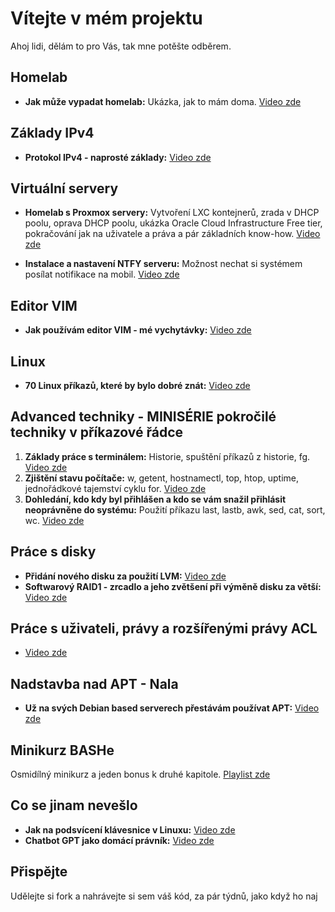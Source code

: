 # Vítejte v mém projektu

Ahoj lidi, dělám to pro Vás, tak mne potěšte odběrem.

## Homelab

- **Jak může vypadat homelab:** Ukázka, jak to mám doma. [Video zde](https://youtu.be/GHJMDWKpiOU)

## Základy IPv4

- **Protokol IPv4 - naprosté základy:** [Video zde](https://youtu.be/5cJ1mnz3e8w)

## Virtuální servery

- **Homelab s Proxmox servery:** Vytvoření LXC kontejnerů, zrada v DHCP poolu, oprava DHCP poolu, ukázka Oracle Cloud Infrastructure Free tier, pokračování jak na uživatele a práva a pár základních know-how. [Video zde](https://youtu.be/71pNQ0A-0TA)

- **Instalace a nastavení NTFY serveru:** Možnost nechat si systémem posílat notifikace na mobil. [Video zde](https://youtu.be/d7TBVrYz8UY)

## Editor VIM

- **Jak používám editor VIM - mé vychytávky:** [Video zde](https://youtu.be/H5KlttrH86U)

## Linux

- **70 Linux příkazů, které by bylo dobré znát:** [Video zde](https://youtu.be/rhW2mJ-GB2U)

## Advanced techniky - MINISÉRIE pokročilé techniky v příkazové řádce

1. **Základy práce s terminálem:** Historie, spuštění příkazů z historie, fg. [Video zde](https://youtu.be/GHP0OTiObH4)
2. **Zjištění stavu počítače:** w, getent, hostnamectl, top, htop, uptime, jednořádkové tajemství cyklu for. [Video zde](https://youtu.be/xvXHqUtU2qo)
3. **Dohledání, kdo kdy byl přihlášen a kdo se vám snažil přihlásit neoprávněne do systému:** Použití příkazu last, lastb, awk, sed, cat, sort, wc. [Video zde](https://youtu.be/WKghag7AlNw)

## Práce s disky

- **Přidání nového disku za použití LVM:** [Video zde](https://youtu.be/o9S0mNeA_lo)
- **Softwarový RAID1 - zrcadlo a jeho zvětšení při výměně disku za větší:** [Video zde](https://youtu.be/kGWmHO09_uQ)

## Práce s uživateli, právy a rozšířenými právy ACL

- [Video zde](https://youtu.be/G7Ux9mX306c)

## Nadstavba nad APT - Nala

- **Už na svých Debian based serverech přestávám používat APT:** [Video zde](https://youtu.be/82BygjO3ilM)

## Minikurz BASHe

Osmidílný minikurz a jeden bonus k druhé kapitole. [Playlist zde](https://www.youtube.com/playlist?list=PLvz7xV2fFVIVDWTe2bmiAumAWnhVDwxZe)

## Co se jinam nevešlo

- **Jak na podsvícení klávesnice v Linuxu:** [Video zde](https://youtu.be/67qtO45XbQQ)
- **Chatbot GPT jako domácí právník:** [Video zde](https://www.youtube.com/LYUfIWmzv7k)

## Přispějte

Udělejte si fork a nahrávejte si sem váš kód, za pár týdnů, jako když ho naj
